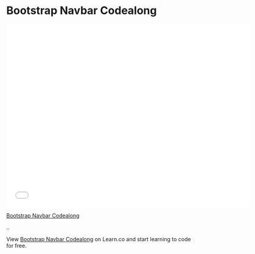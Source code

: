 # Bootstrap Navbar Codealong


<iframe width="640" height="480" src="//www.youtube.com/embed/bWVUo67pShU?rel=0&modestbranding=1" frameborder="0" allowfullscreen></iframe>

<p><a href="https://www.youtube.com/watch?v=bWVUo67pShU">Bootstrap Navbar Codealong</a></p>..

<p data-visibility='hidden'>View <a href='https://learn.co/lessons/bootstrap-navbar-code-along' title='Bootstrap Navbar Codealong'>Bootstrap Navbar Codealong</a> on Learn.co and start learning to code for free.</p>
